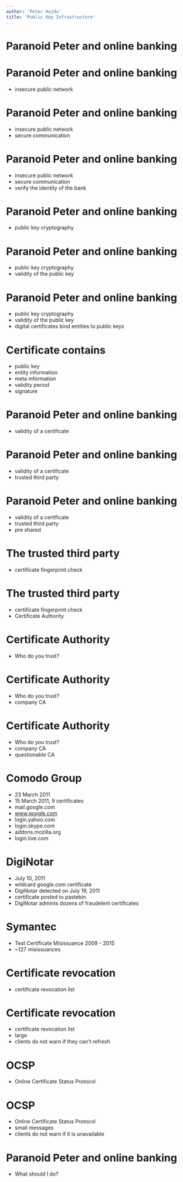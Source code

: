 ```yaml
---
author: 'Peter Hajdu'
title: 'Public Key Infrastructure'
...
```


# Paranoid Peter and online banking

# Paranoid Peter and online banking

 * insecure public network

# Paranoid Peter and online banking

 * insecure public network
 * secure communication

# Paranoid Peter and online banking

 * insecure public network
 * secure communication
 * verify the identity of the bank

# Paranoid Peter and online banking

 * public key cryptography

# Paranoid Peter and online banking

 * public key cryptography
 * validity of the public key

# Paranoid Peter and online banking

 * public key cryptography
 * validity of the public key
 * digital certificates bind entities to public keys

# Certificate contains

 * public key
 * entity information
 * meta information
 * validity period
 * signature

# Paranoid Peter and online banking

 * validity of a certificate

# Paranoid Peter and online banking

 * validity of a certificate
 * trusted third party

# Paranoid Peter and online banking

 * validity of a certificate
 * trusted third party
 * pre shared

# The trusted third party

 * certificate fingerprint check

# The trusted third party

 * certificate fingerprint check
 * Certificate Authority

# Certificate Authority

 * Who do you trust?

# Certificate Authority

 * Who do you trust?
 * company CA

# Certificate Authority

 * Who do you trust?
 * company CA
 * questionable CA

# Comodo Group

 * 23 March 2011
 * 15 March 2011, 9 certificates
 * mail.google.com
 * www.google.com
 * login.yahoo.com
 * login.skype.com
 * addons.mozilla.org
 * login.live.com

# DigiNotar

 * July 10, 2011
 * wildcard google.com certificate
 * DigiNotar detected on July 19, 2011
 * certificate posted to pastebin
 * DigiNotar admints dozens of fraudelent certificates

# Symantec

 * Test Certificate Misissuance 2009 - 2015
 * ~127 misissuances

# Certificate revocation

 * certificate revocation list

# Certificate revocation

 * certificate revocation list
 * large
 * clients do not warn if they can't refresh

# OCSP

 * Online Certificate Status Protocol

# OCSP

 * Online Certificate Status Protocol
 * small messages
 * clients do not warn if it is unavailable

# Paranoid Peter and online banking

 * What should I do?


